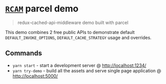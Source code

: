 # [`RCAM`][RCAM] parcel demo

> redux-cached-api-middleware demo built with parcel

This demo combines 2 free public APIs to demonstrate default
`DEFAULT_INVOKE_OPTIONS`, `DEFAULT_CACHE_STRATEGY` usage and overrides.

## Commands

- `yarn start` - start a development server @ <http://localhost:1234/>
- `yarn try-demo` - build all the assets and serve single page application @ <http://localhost:5000/>

[RCAM]:https://www.npmjs.com/package/redux-cached-api-middleware

